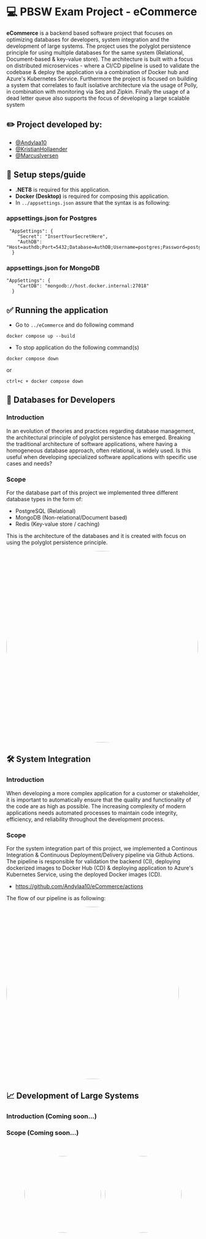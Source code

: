# :computer: PBSW Exam Project - eCommerce 
**eCommerce** is a backend based software project that focuses on optimizing databases for developers, system integration and the development of large systems. The project uses the polyglot persistence principle for using multiple databases for the same system (Relational, Document-based & key-value store). The architecture is built with a focus on distributed microservices - where a CI/CD pipeline is used to validate the codebase & deploy the application via a combination of Docker hub and Azure's Kubernetes Service. Furthermore the project is focused on building a system that correlates to fault isolative architecture via the usage of Polly, in combination with monitoring via Seq and Zipkin. Finally the usage of a dead letter queue also supports the focus of developing a large scalable system
<br>

## :pencil2: Project developed by: 
- [@Andylaa10](https://github.com/Andylaa10)
- [@KristianHollaender](https://github.com/KristianHollaender)
- [@MarcusIversen](https://github.com/MarcusIversen)  
 

## :pencil: Setup steps/guide 
- **.NET8** is required for this application.
- **Docker (Desktop)** is required for composing this application.
- In `../appsettings.json` assure that the syntax is as following: 

### appsettings.json for Postgres
```
 "AppSettings": {
    "Secret": "InsertYourSecretHere",
    "AuthDB": "Host=authdb;Port=5432;Database=AuthDB;Username=postgres;Password=postgres"
  }
```
### appsettings.json for MongoDB
```
"AppSettings": {
    "CartDB": "mongodb://host.docker.internal:27018"
  }
```
## :white_check_mark:  Running the application
- Go to `../eCommerce` and do following command
```
docker compose up --build
```
- To stop application do the following command(s)
```
docker compose down
```
or
```
ctrl+c + docker compose down
```

## :open_file_folder: Databases for Developers
### Introduction
In an evolution of theories and practices regarding database management, the architectural principle of polyglot persistence has emerged. Breaking the traditional architecture of software applications, where having a homogeneous database approach, often relational, is widely used. Is this useful when developing specialized software applications with specific use cases and needs?

### Scope
For the database part of this project we implemented three different database types in the form of:
- PostgreSQL (Relational)
- MongoDB (Non-relational/Document based)
- Redis (Key-value store / caching) 

This is the architecture of the databases and it is created with focus on using the polyglot persistence principle.

 <img src="https://media.discordapp.net/attachments/1042375108494377041/1247476446738518070/image.png?ex=66602a79&is=665ed8f9&hm=10d59c93209062cf4a618740e702edc6c38a0d15c3d6379f0ebf5737f1e3968b&=&format=webp&quality=lossless&width=1374&height=1102" style="width: 500px; height: auto; border-radius: 50%;">  

## :hammer_and_wrench: System Integration 
### Introduction
When developing a more complex application for a customer or stakeholder, it is important to automatically ensure that the quality and functionality of the code are as high as possible. The increasing complexity of modern applications needs automated processes to maintain code integrity, efficiency, and reliability throughout the development process.

### Scope
For the system integration part of this project, we implemented a Continous Integration & Continuous Deployment/Delivery pipeline via Github Actions. The pipeline is responsible for validation the backend (CI), deploying dockerized images to Docker Hub (CD) & deploying application to Azure's Kubernetes Service, using the deployed Docker images (CD). 

- https://github.com/Andylaa10/eCommerce/actions

The flow of our pipeline is as following: 


 <img src="https://media.discordapp.net/attachments/1042375108494377041/1247472418457653258/image.png?ex=666026b9&is=665ed539&hm=bd45d8006f01dbc72e578094a079ae9c583be2af660df88504d81a10b34cc925&=&format=webp&quality=lossless&width=614&height=700" style="width: 450px; height: auto; border-radius: 50%;">  

## :chart_with_upwards_trend: Development of Large Systems
### Introduction (Coming soon...)
### Scope (Coming soon...)

<br>
<br>
<div style="display: flex; justify-content: center; gap: 10px;">  
    <img src="https://media.discordapp.net/attachments/1042375108494377041/1217761415792824350/Screenshot_2024-03-14_at_10.08.42.png?ex=665f8272&is=665e30f2&hm=3aa3c29ad9736662d4cb3cba4e0592e446dcbf929f450b0a061133be3d5e4e2c&=&format=webp&quality=lossless&width=1102&height=1102" style="width: 200px; height: auto; border-radius: 50%;">  
    <img src="https://encrypted-tbn0.gstatic.com/images?q=tbn:ANd9GcQlFDjuPCZsAWuOUpxWPT8TFMdEgkwEgdCKrQ&s" style="width: 200px; height: auto; border-radius: 50%;">  
</div>  

